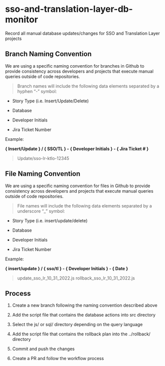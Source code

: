 # sso-and-translation-layer-db-monitor
Record all manual database updates/changes for SSO and Translation Layer projects

## Branch Naming Convention
We are using a specific naming convention for branches in Github to provide consistency across developers and projects that execute manual queries outside of code repositories.

> Branch names will include the following data elements separated by a hyphen “-” symbol:

* Story Type (i.e. Insert/Update/Delete)

* Database

* Developer Initials

* Jira Ticket Number

Example:

**{ Insert/Update } / { SSO/TL } - { Developer Initials } - { Jira Ticket # }**

> Update/sso-lr-ktlo-12345

## File Naming Convention
We are using a specific naming convention for files in Github to provide consistency across developers and projects that execute manual queries outside of code repositories.

> File names will include the following data elements separated by a underscore “_” symbol:

* Story Type (i.e. insert/update/delete)

* Database

* Developer Initials

* Jira Ticket Number

Example:

**{ insert/update } / { sso/tl } - { Developer Initials } - { Date }**

> update_sso_lr_10_31_2022.js
> rollback_sso_lr_10_31_2022.js

## Process

1. Create a new branch following the naming convention described above

2. Add the script file that contains the database actions into src directory

3. Select the js/ or sql/ directory depending on the query language

4. Add the script file that contains the rollback plan into the ../rollback/ directory 

5. Commit and push the changes

6. Create a PR and follow the workflow process
